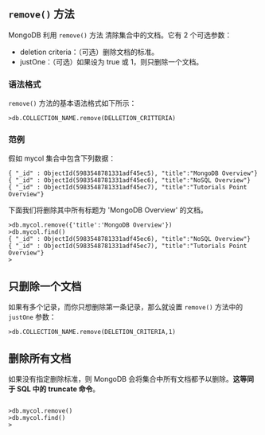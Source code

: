 ## `remove()` 方法  

MongoDB 利用 `remove()` 方法 清除集合中的文档。它有 2 个可选参数：  

- deletion criteria：（可选）删除文档的标准。  
- justOne：（可选）如果设为 true 或 1，则只删除一个文档。  

### 语法格式  

`remove()` 方法的基本语法格式如下所示：  

`>db.COLLECTION_NAME.remove(DELLETION_CRITTERIA)`  

### 范例  

假如 mycol 集合中包含下列数据：  

```   
{ "_id" : ObjectId(5983548781331adf45ec5), "title":"MongoDB Overview"}
{ "_id" : ObjectId(5983548781331adf45ec6), "title":"NoSQL Overview"}
{ "_id" : ObjectId(5983548781331adf45ec7), "title":"Tutorials Point Overview"}

```  

下面我们将删除其中所有标题为 'MongoDB Overview' 的文档。  


```  
>db.mycol.remove({'title':'MongoDB Overview'})
>db.mycol.find()
{ "_id" : ObjectId(5983548781331adf45ec6), "title":"NoSQL Overview"}
{ "_id" : ObjectId(5983548781331adf45ec7), "title":"Tutorials Point Overview"}
>

```


## 只删除一个文档  

如果有多个记录，而你只想删除第一条记录，那么就设置 `remove()` 方法中的 `justOne` 参数：  

`>db.COLLECTION_NAME.remove(DELETION_CRITERIA,1)`  


## 删除所有文档  

如果没有指定删除标准，则 MongoDB 会将集合中所有文档都予以删除。**这等同于 SQL 中的 truncate 命令**。  

```  

>db.mycol.remove()
>db.mycol.find()
>  
```  
